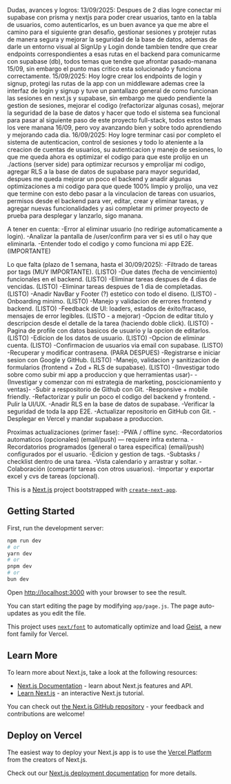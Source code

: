 Dudas, avances y logros:
13/09/2025:
Despues de 2 dias logre conectar mi supabase con prisma y nextjs para poder crear usuarios, tanto en la tabla de usuarios, como 
autenticarlos, es un buen avance ya que me abre el camino para el siguiente gran desafio, gestionar sesiones y protejer rutas de 
manera segura y mejorar la seguridad de la base de datos, ademas de darle un entorno visual al SignUp y Login donde tambien tendre que crear endpoints correspondientes a esas rutas en el backend para comunicarme con supabase (db), todos temas que tendre que afrontar pasado-manana 15/09, sin embargo el punto mas critico esta solucionado y funciona correctamente.
15/09/2025:
Hoy logre crear los endpoints de login y signup, protegi las rutas de la app con un middleware ademas cree la interfaz de login y signup y tuve un pantallazo general de como funcionan las sesiones en next.js y supabase, sin embargo me quedo pendiente la gestion de sesiones, mejorar el codigo (refactorizar algunas cosas), mejorar la seguridad de la base de datos y hacer que todo el sistema sea funcional para pasar al siguiente paso de este proyecto full-stack, todos estos temas los vere manana 16/09, pero voy avanzando bien y sobre todo aprendiendo y mejorando cada dia.
16/09/2025:
Hoy logre terminar casi por completo el sistema de autenticacion, control de sesiones y todo lo ateniente a la creacion de cuentas de usuarios, su autenticacion y manejo de sesiones, lo que me queda ahora es optimizar el codigo para que este prolijo en un ./actions (server side) para optimizar recursos y emprolijar mi codigo, agregar RLS a la base de datos de supabase para mayor seguridad, despues me queda mejorar un poco el backend y anadir algunas optimizaciones a mi codigo para que quede 100% limpio y prolijo, una vez que termine con esto debo pasar a la vinculacion de tareas con usuarios, permisos desde el backend para ver, editar, crear y eliminar tareas, y agregar nuevas funcionalidades y asi completar mi primer proyecto de prueba para desplegar y lanzarlo, sigo manana.

A tener en cuenta:
-Error al eliminar usuario (no redirige automaticamente a login).
-Analizar la pantalla de /user/confirm para ver si es util o hay que eliminarla.
-Entender todo el codigo y como funciona mi app E2E. (IMPORTANTE)

Lo que falta (plazo de 1 semana, hasta el 30/09/2025):
-Filtrado de tareas por tags (MUY IMPORTANTE). (LISTO)
-Due dates (fecha de vencimiento) funcionales en el backend. (LISTO)
-Eliminar tareas despues de 4 dias de vencidas. (LISTO)
-Eliminar tareas despues de 1 dia de completadas. (LISTO)
-Anadir NavBar y Footer (?) estetico con todo el diseno. (LISTO)
-Onboarding minimo. (LISTO)
-Manejo y validacion de errores frontend y backend. (LISTO)
-Feedback de UI: loaders, estados de éxito/fracaso, mensajes de error legibles. (LISTO - a mejorar)
-Opcion de editar titulo y descripcion desde el detalle de la tarea (haciendo doble click). (LISTO)
-Pagina de profile con datos basicos de usuario y la opcion de editarlos. (LISTO)
-Edicion de los datos de usuario. (LISTO)
-Opcion de eliminar cuenta. (LISTO)
-Confirmacion de usuarios via email con supabase. (LISTO)
-Recuperar y modificar contrasena. (PARA DESPUES)
-Registrarse e iniciar sesion con Google y GitHub. (LISTO)
-Manejo, validacion y sanitizacion de formularios (frontend + Zod + RLS de supabase). (LISTO)
-(Investigar todo sobre como subir mi app a produccion y que herramientas usar)-
-(Investigar y comenzar con mi estrategia de marketing, poscicionamiento y ventas)-
-Subir a respositorio de Github con Git.
-Responsive + mobile friendly.
-Refactorizar y pulir un poco el codigo del backend y frontend.
-Pulir la UI/UX.
-Anadir RLS en la base de datos de supabase.
-Verificar la seguridad de toda la app E2E.
-Actualizar repositorio en GitHub con Git.
-Desplegar en Vercel y mandar supabase a produccion.

Proximas actualizaciones (primer fase):
-PWA / offline sync.
-Recordatorios automaticos (opcionales) (email/push) — requiere infra externa.
-Recordatorios programados (general o tarea especifica) (email/push) configurados por el usuario.
-Edicion y gestion de tags.
-Subtasks / checklist dentro de una tarea.
-Vista calendario y arrastrar y soltar.
-Colaboración (compartir tareas con otros usuarios).
-Importar y exportar excel y cvs de tareas (opcional).

This is a [Next.js](https://nextjs.org) project bootstrapped with [`create-next-app`](https://github.com/vercel/next.js/tree/canary/packages/create-next-app).

## Getting Started

First, run the development server:

```bash
npm run dev
# or
yarn dev
# or
pnpm dev
# or
bun dev
```

Open [http://localhost:3000](http://localhost:3000) with your browser to see the result.

You can start editing the page by modifying `app/page.js`. The page auto-updates as you edit the file.

This project uses [`next/font`](https://nextjs.org/docs/app/building-your-application/optimizing/fonts) to automatically optimize and load [Geist](https://vercel.com/font), a new font family for Vercel.

## Learn More

To learn more about Next.js, take a look at the following resources:

- [Next.js Documentation](https://nextjs.org/docs) - learn about Next.js features and API.
- [Learn Next.js](https://nextjs.org/learn) - an interactive Next.js tutorial.

You can check out [the Next.js GitHub repository](https://github.com/vercel/next.js) - your feedback and contributions are welcome!

## Deploy on Vercel

The easiest way to deploy your Next.js app is to use the [Vercel Platform](https://vercel.com/new?utm_medium=default-template&filter=next.js&utm_source=create-next-app&utm_campaign=create-next-app-readme) from the creators of Next.js.

Check out our [Next.js deployment documentation](https://nextjs.org/docs/app/building-your-application/deploying) for more details.
